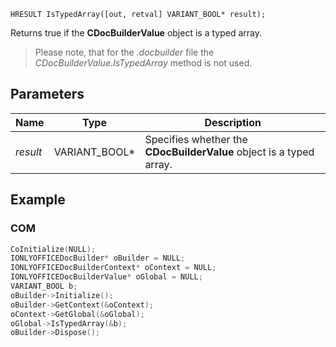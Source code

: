 `HRESULT IsTypedArray([out, retval] VARIANT_BOOL* result);`

Returns true if the **CDocBuilderValue** object is a typed array.

> Please note, that for the *.docbuilder* file the *CDocBuilderValue.IsTypedArray* method is not used.

## Parameters

| Name     | Type            | Description                                                         |
| -------- | --------------- | ------------------------------------------------------------------- |
| *result* | VARIANT\_BOOL\* | Specifies whether the **CDocBuilderValue** object is a typed array. |

## Example

### COM

```cpp
CoInitialize(NULL);
IONLYOFFICEDocBuilder* oBuilder = NULL;
IONLYOFFICEDocBuilderContext* oContext = NULL;
IONLYOFFICEDocBuilderValue* oGlobal = NULL;
VARIANT_BOOL b;
oBuilder->Initialize();
oBuilder->GetContext(&oContext);
oContext->GetGlobal(&oGlobal);
oGlobal->IsTypedArray(&b);
oBuilder->Dispose();
```
